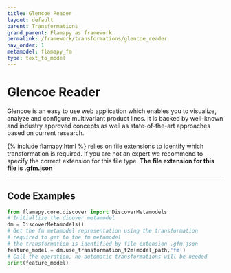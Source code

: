 ```yaml
---
title: Glencoe Reader
layout: default
parent: Transformations
grand_parent: Flamapy as framework
permalink: /framework/transformations/glencoe_reader
nav_order: 1
metamodel: flamapy_fm
type: text_to_model
---
```


# Glencoe Reader

Glencoe is an easy to use web application which enables you to visualize, analyze and configure multivariant product lines. It is backed by well-known and industry approved concepts as well as state-of-the-art approaches based on current research.

{% include flamapy.html %} relies on file extensions to identify which transformation is required. If you are not an expert we recommend to specify the correct extension for this file type. **The file extension for this file is .gfm.json**

---
## Code Examples
```python
from flamapy.core.discover import DiscoverMetamodels
# Initiallize the dicover metamodel
dm = DiscoverMetamodels()
# Get the fm metamodel representation using the transformation 
# required to get to the fm metamodel
# the transformation is identified by file extension .gfm.json
feature_model = dm.use_transformation_t2m(model_path,'fm') 
# Call the operation, no automatic transformations will be needed
print(feature_model)
```